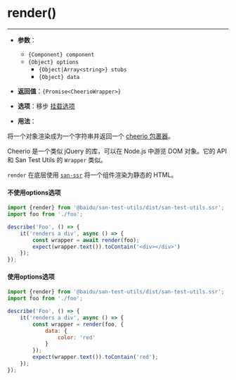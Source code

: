 # render()
---

* **参数**：

    - `{Component} component`
    - `{Object} options`
        * `{Object|Array<string>} stubs`
        * `{Object} data`

* **返回值**：`{Promise<CheerioWrapper>}`

* **选项**：移步 [挂载选项](../mountOptions/index.md)

* **用法**：

将一个对象渲染成为一个字符串并返回一个 [cheerio 包裹器](https://github.com/cheeriojs/cheerio)。

Cheerio 是一个类似 jQuery 的库，可以在 Node.js 中游览 DOM 对象。它的 API 和 San Test Utils 的 `Wrapper` 类似。

`render` 在底层使用 [`san-ssr`](https://github.com/baidu/san-ssr) 将一个组件渲染为静态的 HTML。

#### 不使用options选项

```js
import {render} from '@baidu/san-test-utils/dist/san-test-utils.ssr';
import foo from './foo';

describe('Foo', () => {
    it('renders a div', async () => {
        const wrapper = await render(foo);
        expect(wrapper.text()).toContain('<div></div>')
    });
});
```

#### 使用options选项

```js
import {render} from '@baidu/san-test-utils/dist/san-test-utils.ssr';
import foo from './foo';

describe('Foo', () => {
    it('renders a div', async () => {
        const wrapper = render(foo, {
            data: {
                color: 'red'
            }
        });
        expect(wrapper.text()).toContain('red');
    });
});
```
